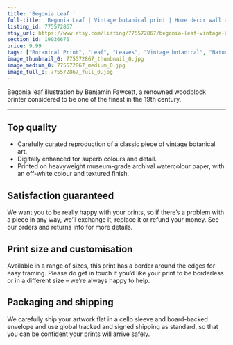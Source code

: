 ```yaml
---
title: 'Begonia Leaf '
full-title: 'Begonia Leaf | Vintage botanical print | Home decor wall art'
listing_id: 775572867
etsy_url: https://www.etsy.com/listing/775572867/begonia-leaf-vintage-botanical-print?utm_source=site&utm_medium=api&utm_campaign=api
section_id: 19036676
price: 9.99
tags: ["Botanical Print", "Leaf", "Leaves", "Vintage botanical", "Nature", "Botanical", "Begonia", "Garden", "Leaf print", "Kitchen print", "Vintage wall art", "Gift print", "Gardening"]
image_thumbnail_0: 775572867_thumbnail_0.jpg
image_medium_0: 775572867_medium_0.jpg
image_full_0: 775572867_full_0.jpg
---
```

Begonia leaf illustration by Benjamin Fawcett, a renowned woodblock printer considered to be one of the finest in the 19th century.

---

## Top quality

* Carefully curated reproduction of a classic piece of vintage botanical art.
* Digitally enhanced for superb colours and detail.
* Printed on heavyweight museum-grade archival watercolour paper, with an off-white colour and textured finish.

## Satisfaction guaranteed

We want you to be really happy with your prints, so if there’s a problem with a piece in any way, we’ll exchange it, replace it or refund your money. See our orders and returns info for more details. 

## Print size and customisation

Available in a range of sizes, this print has a border around the edges for easy framing. Please do get in touch if you’d like your print to be borderless or in a different size – we’re always happy to help.

## Packaging and shipping

We carefully ship your artwork flat in a cello sleeve and board-backed envelope and use global tracked and signed shipping as standard, so that you can be confident your prints will arrive safely.
